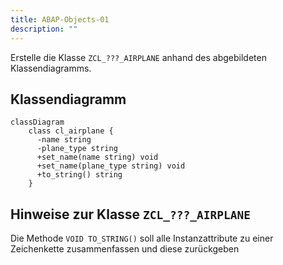 ```yaml
---
title: ABAP-Objects-01
description: ""
---
```


Erstelle die Klasse `ZCL_???_AIRPLANE` anhand des abgebildeten Klassendiagramms.

## Klassendiagramm

```mermaid
classDiagram
    class cl_airplane {
      -name string
      -plane_type string
      +set_name(name string) void
      +set_name(plane_type string) void
      +to_string() string
    }
```

## Hinweise zur Klasse `ZCL_???_AIRPLANE`

Die Methode `VOID TO_STRING()` soll alle Instanzattribute zu einer Zeichenkette zusammenfassen und diese zurückgeben
